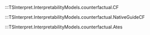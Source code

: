 :::TSInterpret.InterpretabilityModels.counterfactual.CF

:::TSInterpret.InterpretabilityModels.counterfactual.NativeGuideCF

:::TSInterpret.InterpretabilityModels.counterfactual.Ates